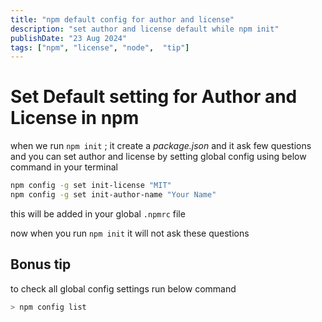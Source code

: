 ```yaml
---
title: "npm default config for author and license"
description: "set author and license default while npm init"
publishDate: "23 Aug 2024"
tags: ["npm", "license", "node",  "tip"]
---
```



# Set Default setting for Author and License in npm

when we run `npm init` ; it create a *package.json* and it ask few questions and you can set author and license by setting global config using below command in your terminal

```sh
npm config -g set init-license "MIT"
npm config -g set init-author-name "Your Name"  
```

this will be added in your global `.npmrc` file

now when you run `npm init` it will not ask these questions

## Bonus tip

to check all global config settings run below command

```bash
> npm config list

```
